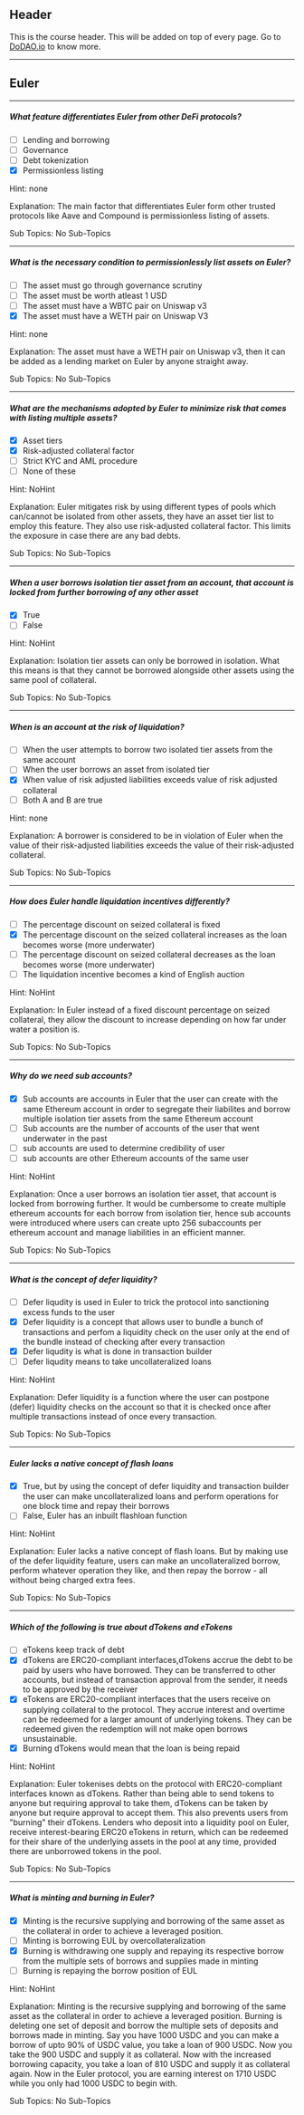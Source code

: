 ## Header
This is the course header. This will be added on top of every page. Go to [DoDAO.io](https://www.dodao.io) to know more.

 ---
 
 ## Euler
 
 
---

##### What feature differentiates Euler from other DeFi protocols?  

- [ ]  Lending and borrowing
- [ ]  Governance
- [ ]  Debt tokenization
- [x]  Permissionless listing
  
Hint: none
         
Explanation: The main factor that differentiates Euler form other trusted protocols like Aave and Compound is permissionless listing of assets.

Sub Topics: No Sub-Topics
 

---

##### What is the necessary condition to permissionlessly list assets on Euler?  

- [ ]  The asset must go through governance scrutiny
- [ ]  The asset must be worth atleast 1 USD
- [ ]  The asset must have a WBTC pair on Uniswap v3
- [x]  The asset must have a WETH pair on Uniswap V3
  
Hint: none
         
Explanation: The asset must have a WETH pair on Uniswap v3, then it can be added as a lending market on Euler by anyone straight away.

Sub Topics: No Sub-Topics
 

---

##### What are the mechanisms adopted by Euler to minimize risk that comes with listing multiple assets?  

- [x]  Asset tiers
- [x]  Risk-adjusted collateral factor
- [ ]  Strict KYC and AML procedure
- [ ]  None of these
  
Hint: NoHint
         
Explanation: Euler mitigates risk by using different types of pools which can/cannot be isolated from other assets, they have an asset tier list to employ this feature. They also use risk-adjusted collateral factor. This limits the exposure in case there are any bad debts.

Sub Topics: No Sub-Topics
 

---

##### When a user borrows isolation tier asset from an account, that account is locked from further borrowing of any other asset  

- [x]  True
- [ ]  False
  
Hint: NoHint
         
Explanation: Isolation tier assets can only be borrowed in isolation. What this means is that they cannot be borrowed alongside other assets using the same pool of collateral.

Sub Topics: No Sub-Topics
 

---

##### When is an account at the risk of liquidation?  

- [ ]  When the user attempts to borrow two isolated tier assets from the same account
- [ ]  When the user borrows an asset from isolated tier
- [x]  When value of risk adjusted liabilities exceeds value of risk adjusted collateral
- [ ]  Both A and B are true
  
Hint: none
         
Explanation: A borrower is considered to be in violation of Euler when the value of their risk-adjusted liabilities exceeds the value of their risk-adjusted collateral.

Sub Topics: No Sub-Topics
 

---

##### How does Euler handle liquidation incentives differently?  

- [ ]  The percentage discount on seized collateral is fixed
- [x]  The percentage discount on the seized collateral increases as the loan becomes worse (more underwater)
- [ ]  The percentage discount on seized collateral decreases as the loan becomes worse (more underwater)
- [ ]  The liquidation incentive becomes a kind of English auction
  
Hint: NoHint
         
Explanation: In Euler instead of a fixed discount percentage on seized collateral, they allow the discount to increase depending on how far under water a position is.

Sub Topics: No Sub-Topics
 

---

##### Why do we need sub accounts?  

- [x]  Sub accounts are accounts in Euler that the user can create with the same Ethereum account in order to segregate their liabilites and borrow multiple isolation tier assets from the same Ethereum account
- [ ]  Sub accounts are the number of accounts of the user that went underwater in the past
- [ ]  sub accounts are used to determine credibility of user
- [ ]  sub accounts are other Ethereum accounts of the same user
  
Hint: NoHint
         
Explanation: Once a user borrows an isolation tier asset, that account is locked from borrowing further. It would be cumbersome to create multiple ethereum accounts for each borrow from isolation tier, hence sub accounts were introduced where users can create upto 256 subaccounts per ethereum account and manage liabilities in an efficient manner.

Sub Topics: No Sub-Topics
 

---

##### What is the concept of defer liquidity?  

- [ ]  Defer liqudity is used in Euler to trick the protocol into sanctioning excess funds to the user
- [x]  Defer liquidity is a concept that allows user to bundle a bunch of transactions and perfom a liquidity check on the user only at the end of the bundle instead of checking after every transaction
- [x]  Defer liqudity is what is done in transaction builder
- [ ]  Defer liqudity means to take uncollateralized loans
  
Hint: NoHint
         
Explanation: Defer liquidity  is a function where the user can postpone (defer) liquidity checks on the account so that it is checked once after multiple transactions instead of once every transaction.

Sub Topics: No Sub-Topics
 

---

##### Euler lacks a native concept of flash loans  

- [x]  True, but by using the concept of defer liquidity and transaction builder the user can make uncollateralized loans and perform operations for one block time and repay their borrows
- [ ]  False, Euler has an inbuilt flashloan function
  
Hint: NoHint
         
Explanation: Euler lacks a native concept of flash loans. But by making use of the defer liquidity feature, users can make an uncollateralized borrow, perform whatever operation they like, and then repay the borrow - all without being charged extra fees.

Sub Topics: No Sub-Topics
 

---

##### Which of the following is true about dTokens and eTokens  

- [ ]  eTokens keep track of debt
- [x]  dTokens are ERC20-compliant interfaces,dTokens accrue the debt to be paid by users who have borrowed. They can be transferred to other accounts, but instead of transaction approval from the sender, it needs to be approved by the receiver
- [x]  eTokens are ERC20-compliant interfaces that the users receive on supplying collateral to the protocol. They accrue interest and overtime can be redeemed for a larger amount of underlying tokens. They can be redeemed given the redemption will not make open borrows unsustainable.
- [x]  Burning dTokens would mean that the loan is being repaid
  
Hint: NoHint
         
Explanation: Euler tokenises debts on the protocol with ERC20-compliant interfaces known as dTokens. Rather than being able to send tokens to anyone but requiring approval to take them, dTokens can be taken by anyone but require approval to accept them. This also prevents users from "burning" their dTokens. Lenders who deposit into a liquidity pool on Euler, receive interest-bearing ERC20 eTokens in return, which can be redeemed for their share of the underlying assets in the pool at any time, provided there are unborrowed tokens in the pool.

Sub Topics: No Sub-Topics
 

---

##### What is minting and burning in Euler?  

- [x]  Minting is the recursive supplying and borrowing of the same asset as the collateral in order to achieve a leveraged position.
- [ ]  Minting is borrowing EUL by overcollateralization
- [x]  Burning is withdrawing one supply and repaying its respective borrow from the multiple sets of borrows and supplies made in minting
- [ ]  Burning is repaying the borrow position of EUL
  
Hint: NoHint
         
Explanation: Minting is the recursive supplying and borrowing of the same asset as the collateral in order to achieve a leveraged position. Burning is deleting one set of deposit and borrow the multiple sets of deposits and borrows made in minting. Say you have 1000 USDC and you can make a borrow of upto 90% of USDC value, you take a loan of 900 USDC. Now you take the 900 USDC and supply it as collateral. Now with the increased borrowing capacity, you take a loan of 810 USDC and supply it as collateral again. Now in the Euler protocol, you are earning interest on 1710 USDC while you only had 1000 USDC to begin with.

Sub Topics: No Sub-Topics
 
